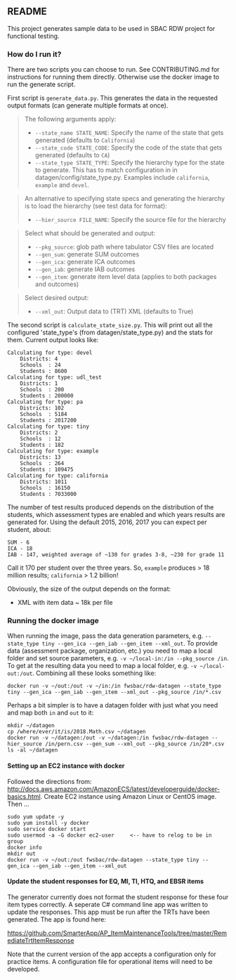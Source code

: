 ## README

This project generates sample data to be used in SBAC RDW project for functional testing.

### How do I run it?

There are two scripts you can choose to run. See CONTRIBUTING.md for instructions for running them directly. 
Otherwise use the docker image to run the generate script.

First script is `generate_data.py`. This generates the data in the requested output formats (can generate multiple formats at once).

> The following arguments apply:
> * `--state_name STATE_NAME`: Specify the name of the state that gets generated (defaults to `California`)
> * `--state_code STATE_CODE`: Specify the code of the state that gets generated (defaults to `CA`)
> * `--state_type STATE_TYPE`: Specify the hierarchy type for the state to generate. 
This has to match configuration in in datagen/config/state_type.py. Examples include `california`, `example` and `devel`.

> An alternative to specifying state specs and generating the hierarchy is to load the hierarchy (see test data for format):
> * `--hier_source FILE_NAME`: Specify the source file for the hierarchy

> Select what should be generated and output:
> * `--pkg_source`: glob path where tabulator CSV files are located
> * `--gen_sum`: generate SUM outcomes
> * `--gen_ica`: generate ICA outcomes
> * `--gen_iab`: generate IAB outcomes
> * `--gen_item`: generate item level data (applies to both packages and outcomes)

> Select desired output:
> * `--xml_out`: Output data to (TRT) XML (defaults to True)

The second script is `calculate_state_size.py`.
This will print out all the configured 'state_type's (from datagen/state_type.py) and the stats for them.
Current output looks like:
```text
Calculating for type: devel
    Districts: 4
    Schools  : 24
    Students : 8600
Calculating for type: udl_test
    Districts: 1
    Schools  : 200
    Students : 200000
Calculating for type: pa
    Districts: 102
    Schools  : 5184
    Students : 2017200
Calculating for type: tiny
    Districts: 2
    Schools  : 12
    Students : 182
Calculating for type: example
    Districts: 13
    Schools  : 264
    Students : 109475
Calculating for type: california
    Districts: 1011
    Schools  : 16150
    Students : 7033000
```
The number of test results produced depends on the distribution of the students, which assessment types are enabled
and which years results are generated for. Using the default 2015, 2016, 2017 you can expect per student, about:
```text
SUM - 6 
ICA - 18
IAB - 147, weighted average of ~130 for grades 3-8, ~230 for grade 11
```
Call it 170 per student over the three years. So, `example` produces > 18 million results; `california` > 1.2 billion! 

Obviously, the size of the output depends on the format:
* XML with item data ~ 18k per file

### Running the docker image
When running the image, pass the data generation parameters, e.g. `--state_type tiny --gen_ica --gen_iab --gen_item --xml_out`.
To provide data (assessment package, organization, etc.) you need to map a local folder and set source parameters, 
e.g. `-v ~/local-in:/in --pkg_source /in`.
To get at the resulting data you need to map a local folder, e.g. `-v ~/local-out:/out`.
Combining all these looks something like:
```
docker run -v ~/out:/out -v ~/in:/in fwsbac/rdw-datagen --state_type tiny --gen_ica --gen_iab --gen_item --xml_out --pkg_source /in/*.csv
```

Perhaps a bit simpler is to have a datagen folder with just what you need and map both `in` and `out` to it:
```
mkdir ~/datagen
cp /where/ever/it/is/2018.Math.csv ~/datagen
docker run -v ~/datagen:/out -v ~/datagen:/in fwsbac/rdw-datagen --hier_source /in/pern.csv --gen_sum --xml_out --pkg_source /in/20*.csv
ls -al ~/datagen
```

#### Setting up an EC2 instance with docker
Followed the directions from: http://docs.aws.amazon.com/AmazonECS/latest/developerguide/docker-basics.html.
Create EC2 instance using Amazon Linux or CentOS image. Then ...

    sudo yum update -y
    sudo yum install -y docker
    sudo service docker start
    sudo usermod -a -G docker ec2-user     <-- have to relog to be in group
    docker info
    mkdir out
    docker run -v ~/out:/out fwsbac/rdw-datagen --state_type tiny --gen_ica --gen_iab --gen_item --xml_out

#### Update the student responses for EQ, MI, TI, HTQ, and EBSR items
The generator currently does not format the student response for these four item types correctly. A seperate C# command line app was written to update the responses. This app must be run after the TRTs have been generated. The app is found here:

https://github.com/SmarterApp/AP_ItemMaintenanceTools/tree/master/RemediateTrtItemResponse

Note that the current version of the app accepts a configuration only for practice items. A configuration file for operational items will need to be developed.
